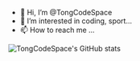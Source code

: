 - 👋 Hi, I’m @TongCodeSpace
- 👀 I’m interested in coding, sport...
- 📫 How to reach me ...

![TongCodeSpace's GitHub stats](https://github-readme-stats.vercel.app/api?username=TongCodeSpace&show_icons=true&theme=transparent)
